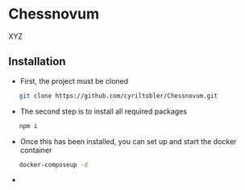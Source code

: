# Chessnovum

XYZ


## Installation

- First, the project must be cloned
``` bash
   git clone https://github.com/cyriltobler/Chessnovum.git
 ```

- The second step is to install all required packages
 ``` bash
    npm i
 ```
- Once this has been installed, you can set up and start the docker container
 ``` bash
    docker-composeup -d
 ```
 - 
